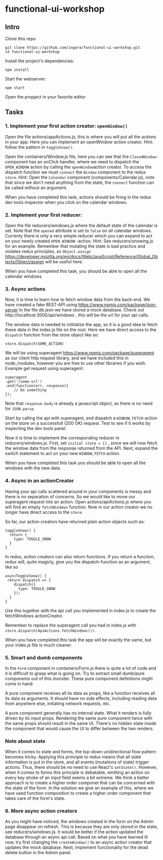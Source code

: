 # functional-ui-workshop

## Intro

Clone this repo
```
git clone https://github.com/ingara/functional-ui-workshop.git
cd functional-ui-workshop
```

Install the project's dependencies:

```
npm install
```

Start the webserver:
```
npm start
```

Open the propject in your favorite editor

## Tasks
### 1. Implement your first action creator: `openWindow()`
Open the file actions/appActions.js, this is where you will put all the actions in your app. Here you can implement an openWindow action creator. 
Hint: follow the pattern in `toggleSnow()`.

Open the containers/Window.js file, here you can see that the `ClosedWindow`-component has an onClick handler,
where we need to dispatch the `OPEN_WINDOW` action by calling the `openWindow`action creator. 
To access the dispatch function we must `connect` the `Window` component to the redux `store`. 
Hint: Open the `Calendar` component (components/Calendar.js), note that since we don't need anything from the state, the `connect` function can be called without an argument. 

When you have completed this task, actions should be firing in the redux dev tools inspector when you click on the calendar windows.

### 2. Implement your first reducer: 
Open the file reducers/windows.js where the default state of the calendar is set. Note that the `opened` attribute 
is set to `false` on all calendar windows. Currenty there is only a very simple reducer which you
can expand to act on your newly created `OPEN_WINDOW` -action. Hint: See reducers/snowing.js for an example. Remember that mutating the state is bad practice and violates redux principles, so `Object.assign` https://developer.mozilla.org/en/docs/Web/JavaScript/Reference/Global_Objects/Object/assign will be useful here. 

When you have completed this task, you should be able to open all the calendar windows

### 3. Async actions
Now, it is time to learn how to fetch window data from the back-end. We have created a fake REST-API using https://www.npmjs.com/package/json-server 
In the file db.json we have stored a mock database. Check out http://localhost:3000/api/windows , 
this will be the url for your api calls. 

The window data is needed to intitialize the app, so it is a good idea to fetch these data in the index.js file on the root.
Here we have direct access to the `dispatch` function from the store object like so: 

```
store.dispatch(SOME_ACTION)
```

We will be using superagent https://www.npmjs.com/package/superagent as our client http request library, and we have 
included this in node_modules, however you are free to use other libraries if you wish.
Example get request using superagent: 

```
superagent
.get('/some-url')
.end(function(err, response){
    // Do something 
});
```
Note that `response.body` is already a javascript object, so there is no need for `JSON.parse`.

Start by calling the api with superagent, and dispatch a `WINDOW_FETCH`-action on the store on 
a successfull (200 OK) request. Test to see if it works by inspecting the dev tools panel.

Now it is time to implement the corresponding reducer in reducers/windows.js. First, set `initial state = []` , since we will now fetch the window data from the response returned from the API. Next, expand the switch statement to act
on your new `WINDOW_FETCH` action.

When you have completed this task you should be able to open all the windows with the new data.

### 4. Async in an actionCreator
Having your api calls scattered around in your components is messy and there is no separation of concerns. So 
we would like to move our superagent request into an action. Open actions/apiActions.js where you will find
an empty `fetchWindows` function. Now in our action creator we no longer have direct access to the `store`. 

So far, our action creators have returned plain action objects such as: 

```
toggleSnow() {
  return {
    type: TOGGLE_SNOW
  }
}
```

In redux, action creators can also return functions. If you return a function, redux will, quite magicly, give you the dispatch-function as an argument, like so

```
asyncToggleSnow() {
 return dispatch => {
    dispatch({
      type: TOGGLE_SNOW
    });
  }
}
```
Use this together with the api call you implemented in index.js to create the fetchWindows actionCreator.

Remember to replace the superagent call you had in index.js with `store.dispatch(ApiActions.fetchWindows())`.

When you have completed this task the app will be exactly the same, but your index.js file is much cleaner.

### 5. Smart and dumb components
In the `Form` component in containers/Form.js there is quite a lot of code and it is difficult to grasp what is going on.
Try to extract small dumb/pure components out of this monster. These pure component definitions might come in hand:

A pure component receives all its data as props, like a function receives all its data as arguments. It should have no side effects, including reading data from anywhere else, initiating network requests, etc.

A pure component generally has no internal state. What it renders is fully driven by its input props. Rendering the same pure component twice with the same props should result in the same UI. There's no hidden state inside the component that would cause the UI to differ between the two renders.

### Note about state
When it comes to state and forms, the top-down unidirectional flow pattern becomes tricky. Applying this principle to redux means that all state information is put in the store, and all events (mutations of state) trigger actions. Thus, there should be no need to use React's `setState()`. However, when it comes to forms this principle is debatable, emitting an action on every key stroke of an input field seems a bit extreme. We think a better approach is to create a higher order componet that can be concerned with the state of the form. In the solution we give an example of this, where we have used function composition to create a higher order component that takes care of the form's state.

### 6. More async action creators
As you might have noticed, the windows created in the form on the Admin page disappear on refresh. This is because they are only stored in the state, see reducers/windows.js. It would be better if the action updated the database through an async api call. Based on what you have learned til now, try first changing the `createWindow()` to an async action creator that updates the mock database. Next, implement functionality for the dead delete button in the Admin panel.     



